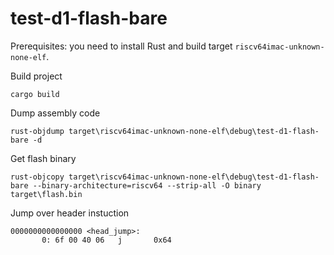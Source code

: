 # test-d1-flash-bare

Prerequisites: you need to install Rust and build target `riscv64imac-unknown-none-elf`.

Build project

```
cargo build
```

Dump assembly code

```
rust-objdump target\riscv64imac-unknown-none-elf\debug\test-d1-flash-bare -d
```

Get flash binary

```
rust-objcopy target\riscv64imac-unknown-none-elf\debug\test-d1-flash-bare --binary-architecture=riscv64 --strip-all -O binary target\flash.bin
```

Jump over header instuction

```
0000000000000000 <head_jump>:
       0: 6f 00 40 06   j       0x64
```
